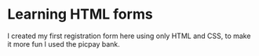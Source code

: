 # Learning HTML forms

 
I created my first registration form here using only HTML and CSS, to make it more fun I used the picpay bank.
